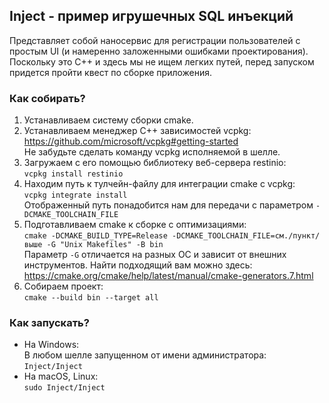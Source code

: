 ## Inject - пример игрушечных SQL инъекций

Представляет собой наносервис для регистрации пользователей с простым UI (и намеренно заложенными ошибками проектирования).
Поскольку это C++ и здесь мы не ищем легких путей, перед запуском придется пройти квест по сборке приложения.

### Как собирать?
1. Устанавливаем систему сборки cmake.
1. Устанавливаем менеджер C++ зависимостей vcpkg:  
   https://github.com/microsoft/vcpkg#getting-started  
   Не забудьте сделать команду vcpkg исполняемой в шелле.
1. Загружаем с его помощью библиотеку веб-сервера restinio:  
   ```vcpkg install restinio```
1. Находим путь к тулчейн-файлу для интеграции cmake с vcpkg:  
   ```vcpkg integrate install```  
   Отображенный путь понадобится нам для передачи с параметром `-DCMAKE_TOOLCHAIN_FILE`
1. Подготавливаем cmake к сборке с оптимизациями:  
   ```cmake -DCMAKE_BUILD_TYPE=Release -DCMAKE_TOOLCHAIN_FILE=см./пункт/выше -G "Unix Makefiles" -B bin```  
   Параметр `-G` отличается на разных ОС и зависит от внешних инструментов. Найти подходящий вам можно здесь:  
   https://cmake.org/cmake/help/latest/manual/cmake-generators.7.html
1. Собираем проект:  
   ```cmake --build bin --target all```

### Как запускать?
* На Windows:  
  В любом шелле запущенном от имени администратора: `Inject/Inject`
* На macOS, Linux:  
  `sudo Inject/Inject`